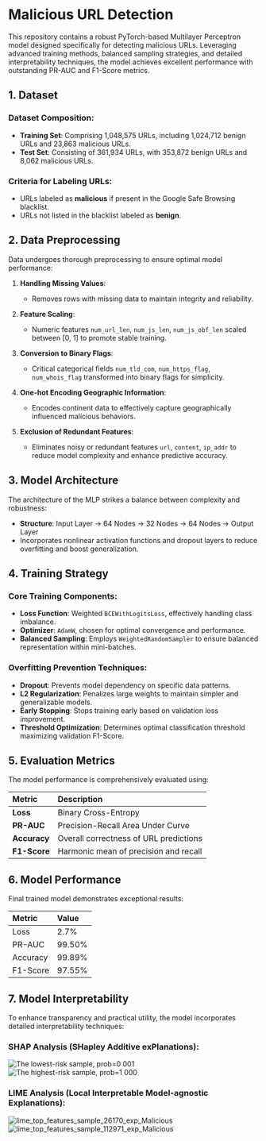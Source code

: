 # Malicious URL Detection

This repository contains a robust PyTorch-based Multilayer Perceptron model designed specifically for detecting malicious URLs. Leveraging advanced training methods, balanced sampling strategies, and detailed interpretability techniques, the model achieves excellent performance with outstanding PR-AUC and F1-Score metrics.


## 1. Dataset

### **Dataset Composition**:
- **Training Set**: Comprising 1,048,575 URLs, including 1,024,712 benign URLs and 23,863 malicious URLs.
- **Test Set**: Consisting of 361,934 URLs, with 353,872 benign URLs and 8,062 malicious URLs.

### **Criteria for Labeling URLs**:
- URLs labeled as **malicious** if present in the Google Safe Browsing blacklist.
- URLs not listed in the blacklist labeled as **benign**.


## 2. Data Preprocessing

Data undergoes thorough preprocessing to ensure optimal model performance:

1. **Handling Missing Values**:
   - Removes rows with missing data to maintain integrity and reliability.

2. **Feature Scaling**:
   - Numeric features `num_url_len`, `num_js_len`, `num_js_obf_len` scaled between [0, 1] to promote stable training.

3. **Conversion to Binary Flags**:
   - Critical categorical fields `num_tld_com`, `num_https_flag`, `num_whois_flag` transformed into binary flags for simplicity.

4. **One-hot Encoding Geographic Information**:
   - Encodes continent data to effectively capture geographically influenced malicious behaviors.

5. **Exclusion of Redundant Features**:
   - Eliminates noisy or redundant features `url`, `content`, `ip_addr` to reduce model complexity and enhance predictive accuracy.


## 3. Model Architecture

The architecture of the MLP strikes a balance between complexity and robustness:

- **Structure**: Input Layer → 64 Nodes → 32 Nodes → 64 Nodes → Output Layer
- Incorporates nonlinear activation functions and dropout layers to reduce overfitting and boost generalization.


## 4. Training Strategy

### **Core Training Components**:
- **Loss Function**: Weighted `BCEWithLogitsLoss`, effectively handling class imbalance.
- **Optimizer**: `AdamW`, chosen for optimal convergence and performance.
- **Balanced Sampling**: Employs `WeightedRandomSampler` to ensure balanced representation within mini-batches.

### **Overfitting Prevention Techniques**:
- **Dropout**: Prevents model dependency on specific data patterns.
- **L2 Regularization**: Penalizes large weights to maintain simpler and generalizable models.
- **Early Stopping**: Stops training early based on validation loss improvement.
- **Threshold Optimization**: Determines optimal classification threshold maximizing validation F1-Score.


## 5. Evaluation Metrics

The model performance is comprehensively evaluated using:

| Metric | Description |
|:-----------|:----------------|
| **Loss** | Binary Cross-Entropy |
| **PR-AUC** | Precision-Recall Area Under Curve |
| **Accuracy** | Overall correctness of URL predictions |
| **F1-Score** | Harmonic mean of precision and recall |


## 6. Model Performance

Final trained model demonstrates exceptional results:

| Metric     | Value    |
|:-----------|:---------|
| Loss       | 2.7%     |
| PR-AUC     | 99.50%   |
| Accuracy   | 99.89%   |
| F1-Score   | 97.55%   |


## 7. Model Interpretability

To enhance transparency and practical utility, the model incorporates detailed interpretability techniques:

### **SHAP Analysis (SHapley Additive exPlanations)**:
![The lowest-risk sample, prob=0 001](https://github.com/user-attachments/assets/995767a1-479a-4641-8755-0989cc47f61a)
![The highest-risk sample, prob=1 000](https://github.com/user-attachments/assets/73152d09-aa55-4c2a-9762-c93fd555cf54)

### **LIME Analysis (Local Interpretable Model-agnostic Explanations)**:
![lime_top_features_sample_26170_exp_Malicious](https://github.com/user-attachments/assets/50e2aa2a-7359-4ca4-b3cd-6e962a40b16f)
![lime_top_features_sample_112971_exp_Malicious](https://github.com/user-attachments/assets/30a02707-0cf4-404d-a093-1f4165a7b93c)

